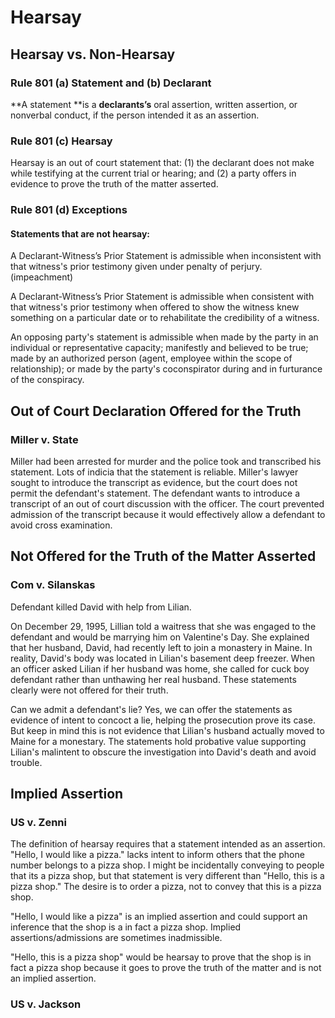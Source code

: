 # Hearsay

## Hearsay vs. Non-Hearsay

### Rule 801 (**a**) **Statement and (b) Declarant**

\*\*A statement \*\*is a **declarants’s** oral assertion, written assertion, or nonverbal conduct, if the person intended it as an assertion.

### Rule 801 (c) **Hearsay**

Hearsay is an out of court statement that: (1) the declarant does not make while testifying at the current trial or hearing; and (2) a party offers in evidence to prove the truth of the matter asserted.

### Rule 801 (d) **Exceptions**

#### **Statements that are not hearsay:**

A Declarant-Witness’s Prior Statement is admissible when inconsistent with that witness's prior testimony given under penalty of perjury. (impeachment)

A Declarant-Witness’s Prior Statement is admissible when consistent with that witness's prior testimony when offered to show the witness knew something on a particular date or to rehabilitate the credibility of a witness.

An opposing party's statement is admissible when made by the party in an individual or representative capacity; manifestly and believed to be true; made by an authorized person (agent, employee within the scope of relationship); or made by the party's coconspirator during and in furturance of the conspiracy.

## Out of Court Declaration Offered for the Truth

### Miller v. State

Miller had been arrested for murder and the police took and transcribed his statement. Lots of indicia that the statement is reliable. Miller's lawyer sought to introduce the transcript as evidence, but the court does not permit the defendant's statement. The defendant wants to introduce a transcript of an out of court discussion with the officer. The court prevented admission of the transcript because it would effectively allow a defendant to avoid cross examination.

## Not Offered for the Truth of the Matter Asserted

### Com v. Silanskas

Defendant killed David with help from Lilian.

On December 29, 1995, Lillian told a waitress that she was engaged to the defendant and would be marrying him on Valentine's Day. She explained that her husband, David, had recently left to join a monastery in Maine. In reality, David's body was located in Lilian's basement deep freezer. When an officer asked Lilian if her husband was home, she called for cuck boy defendant rather than unthawing her real husband. These statements clearly were not offered for their truth.

Can we admit a defendant's lie? Yes, we can offer the statements as evidence of intent to concoct a lie, helping the prosecution prove its case. But keep in mind this is not evidence that Lilian's husband actually moved to Maine for a monestary. The statements hold probative value supporting Lilian's malintent to obscure the investigation into David's death and avoid trouble.

## Implied Assertion

### US v. Zenni

The definition of hearsay requires that a statement intended as an assertion. "Hello, I would like a pizza." lacks intent to inform others that the phone number belongs to a pizza shop. I might be incidentally conveying to people that its a pizza shop, but that statement is very different than "Hello, this is a pizza shop." The desire is to order a pizza, not to convey that this is a pizza shop.

"Hello, I would like a pizza" is an implied assertion and could support an inference that the shop is a in fact a pizza shop. Implied assertions/admissions are sometimes inadmissible.

"Hello, this is a pizza shop" would be hearsay to prove that the shop is in fact a pizza shop because it goes to prove the truth of the matter and is not an implied assertion.

### US v. Jackson
